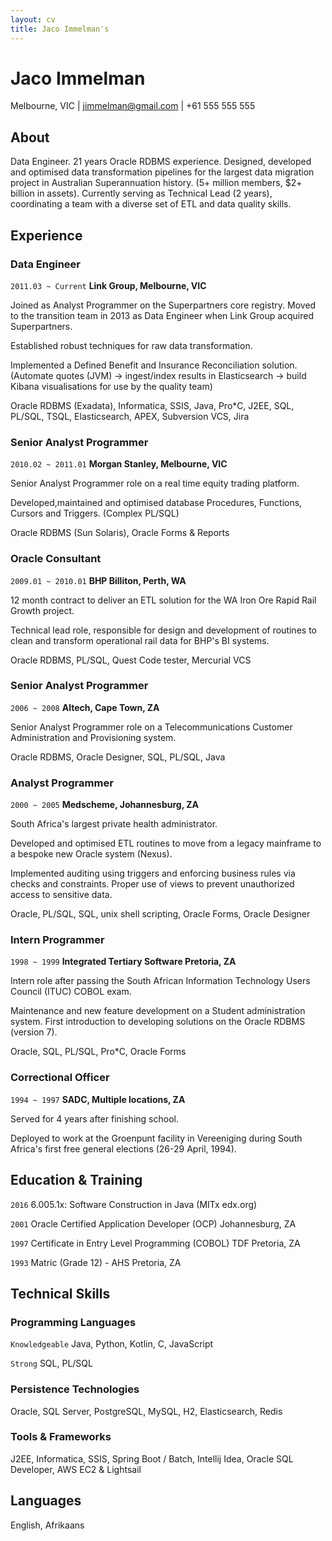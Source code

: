 ```yaml
---
layout: cv
title: Jaco Immelman's
---
```

# Jaco Immelman
<div id="webaddress"> Melbourne, VIC | 
<a target="_blank" href="mailto:jimmelman@gmail.com"><i class="fa fa-envelope-o fa-2x"></i> jimmelman@gmail.com</a> |  <i class="fa fa-mobile fa-2x"></i> +61 555 555 555 
</div>


## About 

Data Engineer. 21 years Oracle RDBMS experience. Designed, developed and optimised data transformation pipelines for the largest data migration project in Australian Superannuation history. (5+ million members, $2+ billion in assets). Currently serving as Technical Lead (2 years), coordinating a team with a diverse set of ETL and data quality skills. 

## Experience

### Data Engineer
`2011.03 ~ Current`
__Link Group, Melbourne, VIC__ 

Joined as Analyst Programmer on the Superpartners core registry. Moved to the transition team in 2013 as Data Engineer when Link Group acquired Superpartners.

Established robust techniques for raw data transformation.

Implemented a Defined Benefit and Insurance Reconciliation solution. (Automate quotes (JVM) -> ingest/index results in Elasticsearch -> build Kibana visualisations for use by the  quality team)

Oracle RDBMS (Exadata), Informatica, SSIS, Java, Pro*C, J2EE, SQL, PL/SQL, TSQL, Elasticsearch, APEX, Subversion VCS, Jira


### Senior Analyst Programmer
`2010.02 ~ 2011.01`
__Morgan Stanley, Melbourne, VIC__ 

Senior Analyst Programmer role on a real time equity trading platform.

Developed,maintained and optimised database Procedures, Functions, Cursors and Triggers. (Complex PL/SQL)
 
Oracle RDBMS (Sun Solaris), Oracle Forms & Reports

### Oracle Consultant
`2009.01 ~ 2010.01`
__BHP Billiton, Perth, WA__ 

12 month contract to deliver an ETL solution for the WA Iron Ore Rapid Rail Growth project.
 
Technical lead role, responsible for design and development of routines to clean and transform operational rail data for BHP's BI systems. 

Oracle RDBMS, PL/SQL, Quest Code tester, Mercurial VCS

### Senior Analyst Programmer
`2006 ~ 2008`
__Altech, Cape Town, ZA__ 

Senior Analyst Programmer role on a Telecommunications Customer Administration and Provisioning system.

Oracle RDBMS, Oracle Designer, SQL, PL/SQL, Java

### Analyst Programmer
`2000 ~ 2005`
__Medscheme, Johannesburg, ZA__ 

South Africa's largest private health administrator. 

Developed and optimised ETL routines to move from a legacy mainframe to a bespoke new Oracle system (Nexus). 

Implemented auditing using triggers and enforcing business rules via checks and constraints. Proper use of views to prevent unauthorized access to sensitive data. 

Oracle, PL/SQL, SQL, unix shell scripting, Oracle Forms, Oracle Designer

### Intern Programmer
`1998 ~ 1999`
__Integrated Tertiary Software Pretoria, ZA__ 

Intern role after passing the South African Information Technology Users Council (ITUC) COBOL exam. 

Maintenance and new feature development on a Student administration system. First introduction to developing solutions on the Oracle RDBMS (version 7). 

Oracle, SQL, PL/SQL, Pro*C, Oracle Forms

### Correctional Officer
`1994 ~ 1997`
__SADC, Multiple locations, ZA__ 

Served for 4 years after finishing school.

Deployed to work at the Groenpunt facility in Vereeniging during South Africa's first free general elections (26-29 April, 1994).



## Education & Training

`2016`
6.005.1x: Software Construction in Java (MITx edx.org)

`2001`
Oracle Certified Application Developer (OCP) Johannesburg, ZA

`1997`
Certificate in Entry Level Programming (COBOL) TDF Pretoria, ZA

`1993`
Matric (Grade 12) - AHS Pretoria, ZA

## Technical Skills

### Programming Languages

`Knowledgeable`
Java, Python, Kotlin, C, JavaScript

`Strong`
SQL, PL/SQL

### Persistence Technologies
Oracle, SQL Server, PostgreSQL, MySQL, H2, Elasticsearch, Redis

### Tools & Frameworks
J2EE, Informatica, SSIS, Spring Boot / Batch, Intellij Idea, Oracle SQL Developer, AWS EC2 & Lightsail


## Languages

English, Afrikaans




<!-- ### Footer

Last updated: Mar 2019 -->


